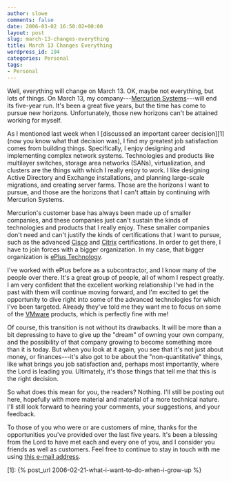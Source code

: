 ```yaml
---
author: slowe
comments: false
date: 2006-03-02 16:50:02+00:00
layout: post
slug: march-13-changes-everything
title: March 13 Changes Everything
wordpress_id: 194
categories: Personal
tags:
- Personal
---
```


Well, everything will change on March 13. OK, maybe not everything, but lots of things. On March 13, my company---[Mercurion Systems](http://www.mercurionsystems.com/)---will end its five-year run. It's been a great five years, but the time has come to pursue new horizons. Unfortunately, those new horizons can't be attained working for myself.

As I mentioned last week when I [discussed an important career decision][1] (now you know what that decision was), I find my greatest job satisfaction comes from building things. Specifically, I enjoy designing and implementing complex network systems. Technologies and products like multilayer switches, storage area networks (SANs), virtualization, and clusters are the things with which I really enjoy to work. I like designing Active Directory and Exchange installations, and planning large-scale migrations, and creating server farms. Those are the horizons I want to pursue, and those are the horizons that I can't attain by continuing with Mercurion Systems.

Mercurion's customer base has always been made up of smaller companies, and these companies just can't sustain the kinds of technologies and products that I really enjoy. These smaller companies don't need and can't justify the kinds of certifications that I want to pursue, such as the advanced [Cisco](http://www.cisco.com/) and [Citrix](http://www.citrix.com/) certifications. In order to get there, I have to join forces with a bigger organization. In my case, that bigger organization is [ePlus Technology](http://www.eplus.com/).

I've worked with ePlus before as a subcontractor, and I know many of the people over there. It's a great group of people, all of whom I respect greatly. I am very confident that the excellent working relationship I've had in the past with them will continue moving forward, and I'm excited to get the opportunity to dive right into some of the advanced technologies for which I've been targeted. Already they've told me they want me to focus on some of the [VMware](http://www.vmware.com/) products, which is perfectly fine with me!

Of course, this transition is not without its drawbacks. It will be more than a bit depressing to have to give up the "dream" of owning your own company, and the possibility of that company growing to become something more than it is today. But when you look at it again, you see that it's not just about money, or finances---it's also got to be about the "non-quantitative" things, like what brings you job satisfaction and, perhaps most importantly, where the Lord is leading you. Ultimately, it's those things that tell me that this is the right decision.

So what does this mean for you, the readers? Nothing. I'll still be posting out here, hopefully with more material and material of a more technical nature. I'll still look forward to hearing your comments, your suggestions, and your feedback.

To those of you who were or are customers of mine, thanks for the opportunities you've provided over the last five years. It's been a blessing from the Lord to have met each and every one of you, and I consider you friends as well as customers. Feel free to continue to stay in touch with me using [this e-mail address](mailto:scott.lowe@scottlowe.org).

[1]: {% post_url 2006-02-21-what-i-want-to-do-when-i-grow-up %}
